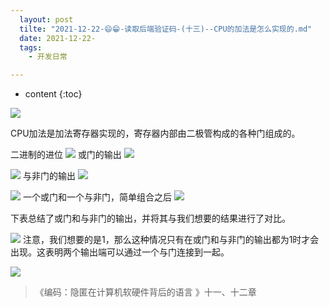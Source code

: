 ```yaml
---
  layout: post
  tilte: "2021-12-22-😄😁-读取后端验证码-(十三)--CPU的加法是怎么实现的.md"
  date: 2021-12-22-
  tags: 
    - 开发日常

---
```



* content
{:toc}


![](https://upload-images.jianshu.io/upload_images/15312191-51098f8212fdca9d.png?imageMogr2/auto-orient/strip%7CimageView2/2/w/1240)


CPU加法是加法寄存器实现的，寄存器内部由二极管构成的各种门组成的。

二进制的进位
![](https://upload-images.jianshu.io/upload_images/15312191-c6d819db4ae95162.png?imageMogr2/auto-orient/strip%7CimageView2/2/w/1240)
或门的输出
![](https://upload-images.jianshu.io/upload_images/15312191-f4c287a1dd09205d.png?imageMogr2/auto-orient/strip%7CimageView2/2/w/1240)

![](https://upload-images.jianshu.io/upload_images/15312191-d72e2ca60e19a6a6.png?imageMogr2/auto-orient/strip%7CimageView2/2/w/1240)
与非门的输出
![](https://upload-images.jianshu.io/upload_images/15312191-92a0a1b54fde34d6.png?imageMogr2/auto-orient/strip%7CimageView2/2/w/1240)

![](https://upload-images.jianshu.io/upload_images/15312191-a498f55a2ee897e1.png?imageMogr2/auto-orient/strip%7CimageView2/2/w/1240)
一个或门和一个与非门，简单组合之后
  ![](https://upload-images.jianshu.io/upload_images/15312191-f09da0226fe8c6e1.png?imageMogr2/auto-orient/strip%7CimageView2/2/w/1240)

下表总结了或门和与非门的输出，并将其与我们想要的结果进行了对比。

![](https://upload-images.jianshu.io/upload_images/15312191-b7237b9d5fc22a62.png?imageMogr2/auto-orient/strip%7CimageView2/2/w/1240)
注意，我们想要的是1，那么这种情况只有在或门和与非门的输出都为1时才会出现。这表明两个输出端可以通过一个与门连接到一起。

![](https://upload-images.jianshu.io/upload_images/15312191-fc5cadbf01eb6917.png?imageMogr2/auto-orient/strip%7CimageView2/2/w/1240)
> 《编码：隐匿在计算机软硬件背后的语言 》十一、十二章
